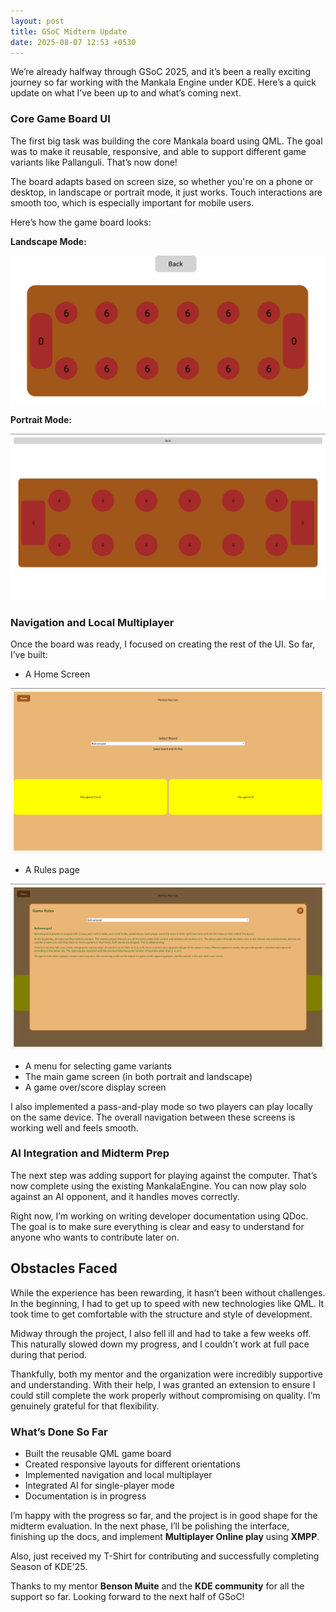 ```yaml
---
layout: post
title: GSoC Midterm Update
date: 2025-08-07 12:53 +0530
---
```


We’re already halfway through GSoC 2025, and it’s been a really exciting journey so far working with the Mankala Engine under KDE. Here’s a quick update on what I’ve been up to and what’s coming next.

### Core Game Board UI

The first big task was building the core Mankala board using QML. The goal was to make it reusable, responsive, and able to support different game variants like Pallanguli. That’s now done!

The board adapts based on screen size, so whether you're on a phone or desktop, in landscape or portrait mode, it just works. Touch interactions are smooth too, which is especially important for mobile users.

Here’s how the game board looks:

**Landscape Mode:**

![Landscape Game Board](/assets/Landscape-GameWindow.jpeg)

**Portrait Mode:**

![Portrait Game Board](/assets/Portrait-GameWindow.png)

### Navigation and Local Multiplayer

Once the board was ready, I focused on creating the rest of the UI. So far, I’ve built:

- A Home Screen

![HomeScreen](/assets/HomeScreen.png)

- A Rules page

![RulesPage](/assets/RulesPage.png)

- A menu for selecting game variants
- The main game screen (in both portrait and landscape)
- A game over/score display screen

I also implemented a pass-and-play mode so two players can play locally on the same device. The overall navigation between these screens is working well and feels smooth.

### AI Integration and Midterm Prep

The next step was adding support for playing against the computer. That’s now complete using the existing MankalaEngine. You can now play solo against an AI opponent, and it handles moves correctly.

Right now, I’m working on writing developer documentation using QDoc. The goal is to make sure everything is clear and easy to understand for anyone who wants to contribute later on.

## Obstacles Faced

While the experience has been rewarding, it hasn’t been without challenges. In the beginning, I had to get up to speed with new technologies like QML. It took time to get comfortable with the structure and style of development.

Midway through the project, I also fell ill and had to take a few weeks off. This naturally slowed down my progress, and I couldn’t work at full pace during that period.

Thankfully, both my mentor and the organization were incredibly supportive and understanding. With their help, I was granted an extension to ensure I could still complete the work properly without compromising on quality. I’m genuinely grateful for that flexibility.

### What’s Done So Far

- Built the reusable QML game board
- Created responsive layouts for different orientations
- Implemented navigation and local multiplayer
- Integrated AI for single-player mode
- Documentation is in progress

I’m happy with the progress so far, and the project is in good shape for the midterm evaluation. In the next phase, I’ll be polishing the interface, finishing up the docs, and implement **Multiplayer Online play** using **XMPP**.

Also, just received my T-Shirt for contributing and successfully completing Season of KDE'25.

Thanks to my mentor **Benson Muite** and the **KDE community** for all the support so far. Looking forward to the next half of GSoC!

